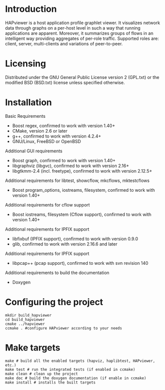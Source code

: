 Introduction
============
HAPviewer is a host application profile graphlet viewer. It visualizes
network data through graphs on a per-host level in such a way that
running applications are apparent. Moreover, it summarizes groups of 
flows in an intelligent way providing aggregates of per-role traffic.
Supported roles are: client, server, multi-clients and variations of
peer-to-peer.

Licensing
=========
Distributed under the GNU General Public License version 2 (GPL.txt)
or the modified BSD (BSD.txt) license unless specified otherwise.

Installation
============
Basic Requirements

 * Boost regex, confirmed to work with version 1.40+
 * CMake, version 2.6 or later
 * g++, confirmed to work with version 4.2.4+
 * GNU/Linux, FreeBSD or OpenBSD

Additional GUI requirements

 * Boost graph, confirmed to work with version 1.40+
 * libgraphviz (libgvc), confirmed to work with version 2.16+
 * libgtkmm-2.4 (incl. freetype), confirmed to work with version 2.12.5+

Additional requirements for libtest, showcflow, mkcflows, mktestcflows

 * Boost program_options, iostreams, filesystem, confirmed to work with version 1.40+

Additional requirements for cflow support

 * Boost iostreams, filesystem (Cflow support), confirmed to work with version 1.40+

Additional requirements for IPFIX support

 * libfixbuf (IPFIX support), confirmed to work with version 0.9.0
 * glib, confirmed to work with version 2.16.6 and later
 
Additional requirements for IPFIX support

 * libpcap++ (pcap support), confirmed to work with svn revision 140

Additional requirements to build the documentation

 * Doxygen

Configuring the project
=======================

 	mkdir build_hapviewer
 	cd build_hapviewer
 	cmake ../hapviewer
 	ccmake . #configure HAPviewer according to your needs

Make targets
============

	make # build all the enabled targets (hapviz, haplibtest, HAPviewer, etc.)
	make test # run the integrated tests (if enabled in ccmake)
	make clean # clean up the project
	make doc # build the doxygen documentation (if enable in ccmake)
	make install # installs the built targets
